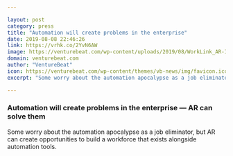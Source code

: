 ```yaml
---

layout: post
category: press
title: "Automation will create problems in the enterprise"
date: 2019-08-08 22:46:26
link: https://vrhk.co/2YvN6AW
image: https://venturebeat.com/wp-content/uploads/2019/08/WorkLink_AR-Instructions-on-Tablet.jpg?w=1200&strip=all
domain: venturebeat.com
author: "VentureBeat"
icon: https://venturebeat.com/wp-content/themes/vb-news/img/favicon.ico
excerpt: "Some worry about the automation apocalypse as a job eliminator, but AR can create opportunities to build a workforce that exists alongside automation tools."

---
```


### Automation will create problems in the enterprise — AR can solve them

Some worry about the automation apocalypse as a job eliminator, but AR can create opportunities to build a workforce that exists alongside automation tools.